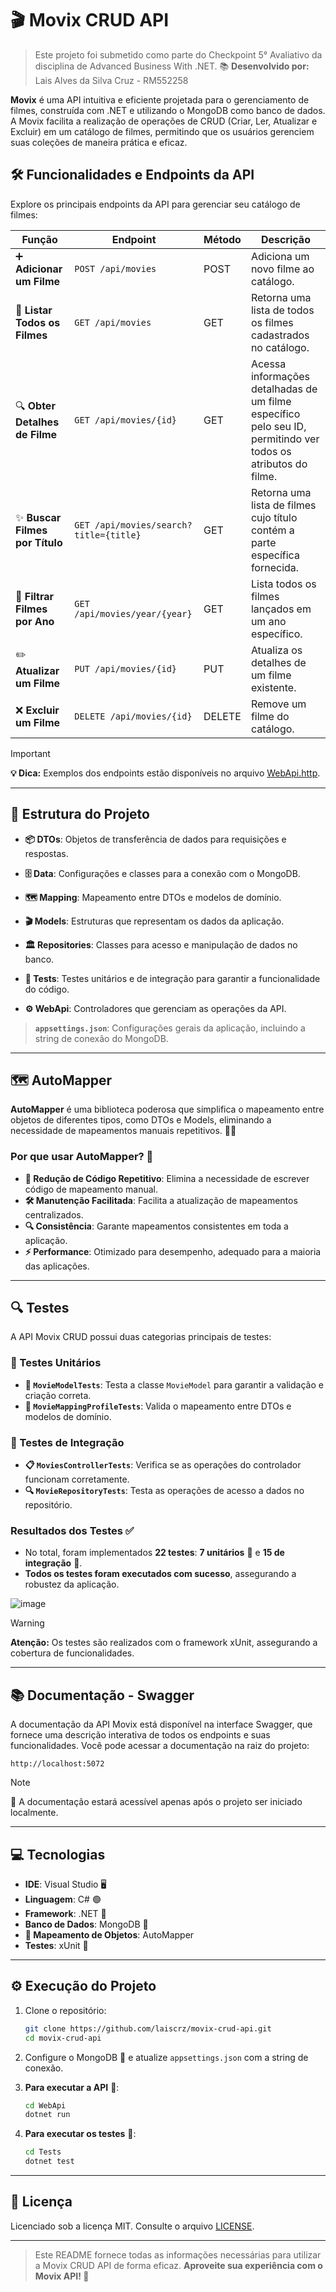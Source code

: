 # 🎬 Movix CRUD API

> Este projeto foi submetido como parte do Checkpoint 5° Avaliativo da disciplina de Advanced Business With .NET. 📚
> **Desenvolvido por:** Lais Alves da Silva Cruz - RM552258

**Movix** é uma API intuitiva e eficiente projetada para o gerenciamento de filmes, construída com .NET e utilizando o MongoDB como banco de dados. A Movix facilita a realização de operações de CRUD (Criar, Ler, Atualizar e Excluir) em um catálogo de filmes, permitindo que os usuários gerenciem suas coleções de maneira prática e eficaz.


## 🛠️ Funcionalidades e Endpoints da API

Explore os principais endpoints da API para gerenciar seu catálogo de filmes:

| Função                                    | Endpoint                     | Método | Descrição                                                                                     |
|-------------------------------------------|------------------------------|--------|-----------------------------------------------------------------------------------------------|
| ➕ **Adicionar um Filme**                  | `POST /api/movies`          | POST   | Adiciona um novo filme ao catálogo.   |
| 📜 **Listar Todos os Filmes**             | `GET /api/movies`           | GET    | Retorna uma lista de todos os filmes cadastrados no catálogo.   |
| 🔍 **Obter Detalhes de Filme**            | `GET /api/movies/{id}`      | GET    | Acessa informações detalhadas de um filme específico pelo seu ID, permitindo ver todos os atributos do filme. |                            |
| ✨ **Buscar Filmes por Título**           | `GET /api/movies/search?title={title}` | GET    | Retorna uma lista de filmes cujo título contém a parte específica fornecida.                 |
| 📅 **Filtrar Filmes por Ano**             | `GET /api/movies/year/{year}` | GET    | Lista todos os filmes lançados em um ano específico.       |
| ✏️ **Atualizar um Filme**                  | `PUT /api/movies/{id}`      | PUT    | Atualiza os detalhes de um filme existente.      |
| ❌ **Excluir um Filme**                    | `DELETE /api/movies/{id}`   | DELETE | Remove um filme do catálogo.        |


> [!IMPORTANT] 
> **💡 Dica:** Exemplos dos endpoints estão disponíveis no arquivo [WebApi.http](https://github.com/laiscrz/movix-crud-api/blob/main/WebApi/WebApi.http).

---

## 📂 Estrutura do Projeto

- **📦 DTOs**: Objetos de transferência de dados para requisições e respostas.

- **🗄️ Data**: Configurações e classes para a conexão com o MongoDB.

- **🗺️ Mapping**: Mapeamento entre DTOs e modelos de domínio.

- **🎬 Models**: Estruturas que representam os dados da aplicação.

- **🏛️ Repositories**: Classes para acesso e manipulação de dados no banco.

- **🧪 Tests**: Testes unitários e de integração para garantir a funcionalidade do código.

- **⚙️ WebApi**: Controladores que gerenciam as operações da API.

> **`appsettings.json`**: Configurações gerais da aplicação, incluindo a string de conexão do MongoDB.

---

## 🗺️ AutoMapper

**AutoMapper** é uma biblioteca poderosa que simplifica o mapeamento entre objetos de diferentes tipos, como DTOs e Models, eliminando a necessidade de mapeamentos manuais repetitivos. 🚀✨

### **Por que usar AutoMapper?** 🔧

- **🔄 Redução de Código Repetitivo**: Elimina a necessidade de escrever código de mapeamento manual.
- **🛠️ Manutenção Facilitada**: Facilita a atualização de mapeamentos centralizados.
- **🔍 Consistência**: Garante mapeamentos consistentes em toda a aplicação.
- **⚡ Performance**: Otimizado para desempenho, adequado para a maioria das aplicações.
  
---

## 🔍 Testes

A API Movix CRUD possui duas categorias principais de testes:

### 🧪 Testes Unitários

- **🎥 `MovieModelTests`**: Testa a classe `MovieModel` para garantir a validação e criação correta.
- **🔄 `MovieMappingProfileTests`**: Valida o mapeamento entre DTOs e modelos de domínio.

### 🔗 Testes de Integração

- **📋 `MoviesControllerTests`**: Verifica se as operações do controlador funcionam corretamente.
- **🔍 `MovieRepositoryTests`**: Testa as operações de acesso a dados no repositório.

### Resultados dos Testes ✅

- No total, foram implementados **22 testes**: **7 unitários** 🧪 e **15 de integração** 🔗.
- **Todos os testes foram executados com sucesso**, assegurando a robustez da aplicação.

![image](https://github.com/user-attachments/assets/b4c8854c-09b1-4f5a-bab2-5db002a55267)

> [!WARNING]  
> **Atenção:** Os testes são realizados com o framework xUnit, assegurando a cobertura de funcionalidades.

---

## 📚 Documentação - Swagger

A documentação da API Movix está disponível na interface Swagger, que fornece uma descrição interativa de todos os endpoints e suas funcionalidades. Você pode acessar a documentação na raiz do projeto:

```https
http://localhost:5072
```

> [!NOTE]
> 📝 A documentação estará acessível apenas após o projeto ser iniciado localmente. 

---

## 💻 Tecnologias

- **IDE**: Visual Studio 🖥️
- **Linguagem**: C# 🟢
- **Framework**: .NET 🔵
- **Banco de Dados**: MongoDB 🍃
- **🔄 Mapeamento de Objetos**: AutoMapper
- **Testes**: xUnit 🧪

---

## ⚙️ Execução do Projeto

1. Clone o repositório:
   ```bash
   git clone https://github.com/laiscrz/movix-crud-api.git
   cd movix-crud-api
   ```

2. Configure o MongoDB 🍃 e atualize `appsettings.json` com a string de conexão.

3. **Para executar a API** 🚀:
   ```bash
   cd WebApi
   dotnet run
   ```

4. **Para executar os testes** 🧪:
   ```bash
   cd Tests
   dotnet test
   ```

---

## 📄 Licença

Licenciado sob a licença MIT. Consulte o arquivo [LICENSE](https://github.com/laiscrz/movix-crud-api/blob/main/LICENSE).

---

> Este README fornece todas as informações necessárias para utilizar a Movix CRUD API de forma eficaz.
> **Aproveite sua experiência com o Movix API! 🎥**
